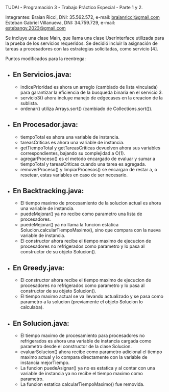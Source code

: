 TUDAI - Programación 3 - Trabajo Práctico Especial - Parte 1 y 2.

Integrantes: Braian Ricci, DNI: 35.562.572, e-mail: braianricci@gmail.com
Esteban Gabriel Villanueva, DNI: 34.759.729, e-mail: estebangv.2023@gmail.com

Se incluye una clase Main, que llama una clase UserInterface utilizada para la prueba de los servicios requeridos.
Se decidió incluir la asignación de tareas a procesadores con las estrategias solicitadas, como servicio [4].

Puntos modificados para la reentrega:

- ## En Servicios.java:

  - indicePrioridad es ahora un arreglo (cambiado de lista vinculada) para garantizar la eficiencia de la busqueda binaria en el servicio 3.
  - servicio3() ahora incluye manejo de edgecases en la creacion de la sublista.
  - ordenar() utiliza Arrays.sort() (cambiado de Collections.sort()).

- ## En Procesador.java:

  - tiempoTotal es ahora una variable de instancia.
  - tareasCriticas es ahora una variable de instancia.
  - getTiempoTotal y getTareasCriticas devuelven ahora sus variables correspondientes, bajando su complejidad a O(1).
  - agregarProceso() es el metodo encargado de evaluar y sumar a tiempoTotal y tareasCriticas cuando una tarea es agregada.
  - removerProceso() y limpiarProcesos() se encargan de restar a, o resetear, estas variables en caso de ser necesario.

- ## En Backtracking.java:

  - El tiempo maximo de procesamiento de la solucion actual es ahora una variable de instancia.
  - puedeMejorar() ya no recibe como parametro una lista de procesadores.
  - puedeMejorar() ya no llama la funcion estatica Solucion.calcularTiempoMaximo(), sino que compara con la nueva variable de instancia.
  - El constructor ahora recibe el tiempo maximo de ejecucion de procesadores no refrigerados como parametro y lo pasa al constructor de su objeto Solucion().

- ## En Greedy.java:

  - El constructor ahora recibe el tiempo maximo de ejecucion de procesadores no refrigerados como parametro y lo pasa al constructor de su objeto Solucion().
  - El tiempo maximo actual se va llevando actualizado y se pasa como parametro a la solucion (previamente el objeto Solucion lo calculaba).

- ## En Solucion.java:

  - El tiempo maximo de procesamiento para procesadores no refrigerados es ahora una variable de instancia cargada como parametro desde el constructor de la clase Solucion.
  - evaluarSolucion() ahora recibe como parametro adicional el tiempo maximo actual y lo compara directamente con la variable de instancia mejorTiempo.
  - La funcion puedeAsignar() ya no es estatica y al contar con una variable de instancia ya no recibe el tiempo maximo como parametro.
  - La funcion estatica calcularTiempoMaximo() fue removida.
